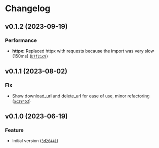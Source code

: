 # Changelog

<!--next-version-placeholder-->

## v0.1.2 (2023-09-19)
### Performance
* **httpx:** Replaced httpx with requests because the import was very slow (150ms) ([`b7f21c9`](https://github.com/educationwarehouse/edwh-files-plugin/commit/b7f21c968e3aa52989a88888dbfabded88a89e7d))

## v0.1.1 (2023-08-02)
### Fix
* Show download_url and delete_url for ease of use, minor refactoring ([`ac28453`](https://github.com/educationwarehouse/edwh-files-plugin/commit/ac28453bebc6769185af6517424f4d58ace566a8))

## v0.1.0 (2023-06-19)
### Feature
* Initial version ([`3d26441`](https://github.com/educationwarehouse/edwh-files-plugin/commit/3d26441ebe3ee538a02731aff8eb1df8fef9a50e))